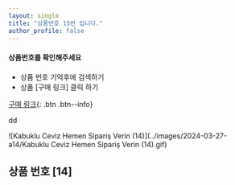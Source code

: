 ```yaml
---
layout: single
title: "상품번호 15번 입니다."
author_profile: false
---
```




<div class="notice--info">
<h4> 상품번호를 확인해주세요 </h4>
<ul>
    <li> 상품 번호 기억후에 검색하기 </li>
    <li> 상품 [구매 링크] 클릭 하기 </li>
</ul>
</div>


[구매 링크](https://link.coupang.com/a/bvGGyv){: .btn .btn--info}



dd

![Kabuklu Ceviz   Hemen Sipariş Verin (14)](../images/2024-03-27-a14/Kabuklu Ceviz   Hemen Sipariş Verin (14).gif)





## 상품 번호 [14]